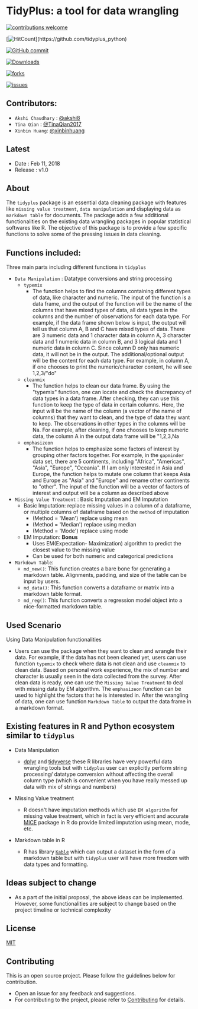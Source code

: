 # TidyPlus: a tool for data wrangling

[![contributions welcome](https://img.shields.io/badge/contributions-welcome-brightgreen.svg?style=flat)](https://github.com/dwyl/esta/issues)

[![HitCount](https://hitt.herokuapp.com/tidyplus_python.svg..)](https://github.com/tidyplus_python)

[![GitHub commit](https://img.shields.io/github/commits-since/UBC-MDS/tidyplus_python/v0.svg)](https://github.com/UBC-MDS/tidyplus_python/commit)

[![Downloads](https://img.shields.io/github/downloads/UBC-MDS/tidyplus_python/total.svg)](https://github.com/UBC-MDS/tidyplus_python/graphs/traffic)

[![forks](https://img.shields.io/github/forks/UBC-MDS/tidyplus_python.svg)](https://github.com/UBC-MDS/tidyplus_python/network)

[![issues](https://img.shields.io/github/issues/UBC-MDS/tidyplus_python.svg)](https://github.com/UBC-MDS/tidyplus_python/issues)


## Contributors:

* `Akshi Chaudhary` : [@akshi8](https://github.com/akshi8)
* `Tina Qian` : [@TinaQian2017](https://github.com/TinaQian2017)
* `Xinbin Huang`: [@xinbinhuang](https://github.com/xinbinhuang)

## Latest

* Date : Feb 11, 2018
* Release : v1.0

## About

The `tidyplus` package is an essential data cleaning package with features like `missing value treatment`, `data manipulation` and displaying data as `markdown table` for documents. The package adds a few additional functionalities on the existing data wrangling packages in popular statistical softwares like R. The objective of this package is to provide a few specific functions to solve some of the pressing issues in data cleaning.



## Functions included:
Three main parts including different functions in `tidyplus`
- `Data Manipulation` : Datatype conversions and string processing
  - `typemix`
    * The function helps to find the columns containing different types of data, like character and numeric. The input of the function is a data frame, and the output of the function will be the name of the columns that have mixed types of data, all data types in the columns and the number of observations for each data type. For example, if the data frame shown below is input, the output will tell us that column A, B and C have mixed types of data. There are 3 numeric data and 1 character data in column A, 3 character data and 1 numeric data in column B, and 3 logical data and 1 numeric data in column C. Since column D only has numeric data, it will not be in the output. The additional/optional output will be the content for each data type. For example, in column A, if one chooses to print the numeric/character content, he will see 1,2,3/"do"
  - `cleanmix`
    * The function helps to clean our data frame. By using the "typemix" function, one can locate and check the discrepancy of data types in a data frame. After checking, they can use this function to keep the type of data in certain columns. Here, the input will be the name of the column (a vector of the name of columns) that they want to clean, and the type of data they want to keep. The observations in other types in the columns will be Na. For example, after cleaning, if one chooses to keep numeric data, the column A in the output data frame will be "1,2,3,Na
  - `emphasizeon`
    * The function helps to emphasize some factors of interest by grouping other factors together. For example, in the `gapminder` data set, there are 5 continents, including "Africa", "Americas", "Asia", "Europe", "Oceania". If I am only interested in Asia and Europe, the function helps to mutate one column that keeps Asia and Europe as "Asia" and "Europe" and rename other continents to "other". The input of the function will be a vector of factors of interest and output will be a column as described above
- `Missing Value Treatment` : Basic Imputation and EM Imputation
    * Basic Imputation: replace missing values in a column of a dataframe, or multiple columns of dataframe based on the `method` of imputation
      - (Method = 'Mean') replace using mean
      - (Method = 'Median') replace using median
      - (Method = 'Mode') replace using mode
    * EM Imputation: **Bonus**
      - Uses EM(Expectation- Maximization) algorithm to predict the closest value to the missing value
      - Can be used for both numeric and categorical predictions
- `Markdown Table`:
  - `md_new()`: This function creates a bare bone for generating a markdown table. Alignments, padding, and size of the table can be input by users.
  - `md_data()`: This function converts a dataframe or matrix into a markdown table format.
  - `md_reg()`: This function converts a regression model object into a nice-formatted markdown table.


## Used Scenario

Using Data Manipulation functionalities

  * Users can use the package when they want to clean and wrangle their data. For example, if the data has not been cleaned yet, users can use function `typemix` to check where data is not clean and use `cleanmix` to clean data. Based on personal work experience, the mix of number and character is usually seen in the data collected from the survey. After clean data is ready, one can use the `Missing Value Treatment` to deal with missing data by EM algorithm. The `emphasizeon` function can be used to highlight the factors that he is interested in. After the wrangling of data, one can use function `Markdown Table` to output the data frame in a markdown format.


## Existing features in R and Python ecosystem similar to `tidyplus`


* Data Manipulation
  - [dplyr](https://cran.r-project.org/web/packages/dplyr/vignettes/dplyr.html) and [tidyverse](https://cran.r-project.org/web/packages/tidyverse/index.html) these R libraries have very powerful data wrangling tools but with `tidyplus` user can explicitly perform string processing/ datatype conversion without affecting the overall column type (which is convenient when you have really messed up data with mix of strings and numbers)

* Missing Value treatment
  - R doesn't have imputation methods which use `EM algorithm` for missing value treatment, which in fact is very efficient and accurate [MICE](https://cran.r-project.org/web/packages/mice/index.html) package in R do provide limited imputation using mean, mode, etc.
* Markdown table in R
  * R has library [`Kable`](https://cran.r-project.org/web/packages/kableExtra/vignettes/awesome_table_in_html.html) which can output a dataset in the form of a markdown table but with `tidyplus` user will have more freedom with data types and formatting.

## Ideas subject to change

* As a part of the initial proposal, the above ideas can be implemented. However, some functionalities are subject to change based on the project timeline or technical complexity

## License
[MIT](LICENSE.md)

## Contributing
This is an open source project. Please follow the guidelines below for contribution.
  - Open an issue for any feedback and suggestions.
  - For contributing to the project, please refer to [Contributing](CONTRUBUTING.md) for details.
